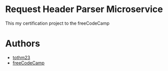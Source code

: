 # Request Header Parser Microservice

This my certification project to the freeCodeCamp

# Authors

- [tothm23](https://github.com/tothm23)
- [freeCodeCamp](https://github.com/freeCodeCamp)

